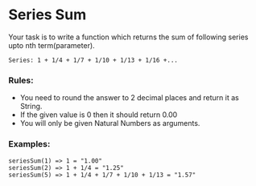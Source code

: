 # Series Sum
Your task is to write a function which returns the sum of following series upto nth term(parameter).
```
Series: 1 + 1/4 + 1/7 + 1/10 + 1/13 + 1/16 +...
```
### Rules:
* You need to round the answer to 2 decimal places and return it as String.
* If the given value is 0 then it should return 0.00
* You will only be given Natural Numbers as arguments.

### Examples:
```
seriesSum(1) => 1 = "1.00"
seriesSum(2) => 1 + 1/4 = "1.25"
seriesSum(5) => 1 + 1/4 + 1/7 + 1/10 + 1/13 = "1.57"
```
